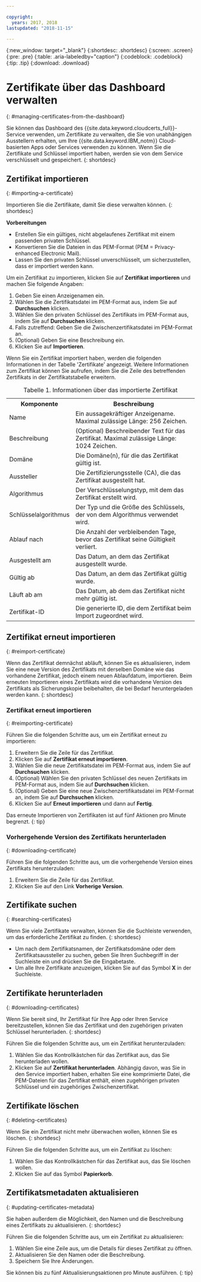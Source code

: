 ```yaml
---

copyright:
  years: 2017, 2018
lastupdated: "2018-11-15"

---
```

{:new_window: target="_blank"}
{:shortdesc: .shortdesc}
{:screen: .screen}
{:pre: .pre}
{:table: .aria-labeledby="caption"}
{:codeblock: .codeblock}
{:tip: .tip}
{:download: .download}

# Zertifikate über das Dashboard verwalten
{: #managing-certificates-from-the-dashboard}

Sie können das Dashboard des {{site.data.keyword.cloudcerts_full}}-Service verwenden, um Zertifikate zu verwalten, die Sie von unabhängigen Ausstellern erhalten, um Ihre {{site.data.keyword.IBM_notm}} Cloud-basierten Apps oder Services verwenden zu können. Wenn Sie die Zertifikate und Schlüssel importiert haben, werden sie von dem Service verschlüsselt und gespeichert.
{: shortdesc}

## Zertifikat importieren
{: #importing-a-certificate}

Importieren Sie die Zertifikate, damit Sie diese verwalten können.
{: shortdesc}

**Vorbereitungen**

* Erstellen Sie ein gültiges, nicht abgelaufenes Zertifikat mit einem passenden privaten Schlüssel.
* Konvertieren Sie die Dateien in das PEM-Format (PEM = Privacy-enhanced Electronic Mail).
* Lassen Sie den privaten Schlüssel unverschlüsselt, um sicherzustellen, dass er importiert werden kann.

Um ein Zertifikat zu importieren, klicken Sie auf **Zertifikat importieren** und machen Sie folgende Angaben:

1. Geben Sie einen Anzeigenamen ein.
2. Wählen Sie die Zertifikatsdatei im PEM-Format aus, indem Sie auf **Durchsuchen** klicken.
3. Wählen Sie den privaten Schlüssel des Zertifikats im PEM-Format aus, indem Sie auf **Durchsuchen** klicken.
4. Falls zutreffend: Geben Sie die Zwischenzertifikatsdatei im PEM-Format an.
5. (Optional) Geben Sie eine Beschreibung ein.
6. Klicken Sie auf **Importieren**.

Wenn Sie ein Zertifikat importiert haben, werden die folgenden Informationen in der Tabelle 'Zertifikate' angezeigt. Weitere Informationen zum Zertifikat können Sie aufrufen, indem Sie die Zeile des betreffenden Zertifikats in der Zertifikatstabelle erweitern.

<table>
<caption> Tabelle 1. Informationen über das importierte Zertifikat </caption>
  <tr>
    <th> Komponente </th>
    <th> Beschreibung </th>
  </tr>
  <tr>
    <td>Name</td>
    <td>Ein aussagekräftiger Anzeigename. Maximal zulässige Länge: 256 Zeichen. </td>
  </tr>
  <tr>
    <td>Beschreibung</td>
    <td>(Optional) Beschreibender Text für das Zertifikat. Maximal zulässige Länge: 1024 Zeichen.</td>
  </tr>
  <tr>
    <td>Domäne</td>
    <td>Die Domäne(n), für die das Zertifikat gültig ist. </td>
  </tr>
  <tr>
    <td>Aussteller</td>
    <td>Die Zertifizierungsstelle (CA), die das Zertifikat ausgestellt hat.</td>
  </tr>
  <tr>
    <td>Algorithmus</td>
    <td>Der Verschlüsselungstyp, mit dem das Zertifikat erstellt wird. </td>
  </tr>
  <tr>
    <td>Schlüsselalgorithmus</td>
    <td>Der Typ und die Größe des Schlüssels, der von dem Algorithmus verwendet wird. </td>
  </tr>
  <tr>
    <td>Ablauf nach </td>
    <td>Die Anzahl der verbleibenden Tage, bevor das Zertifikat seine Gültigkeit verliert. </td>
  </tr>
  <tr>
    <td>Ausgestellt am</td>
    <td>Das Datum, an dem das Zertifikat ausgestellt wurde. </td>
  </tr>
  <tr>
    <td>Gültig ab</td>
    <td>Das Datum, an dem das Zertifikat gültig wurde. </td>
  </tr>
  <tr>
    <td>Läuft ab am</td>
    <td>Das Datum, ab dem das Zertifikat nicht mehr gültig ist. </td>
  </tr>
  <tr>
    <td>Zertifikat-ID</td>
    <td>Die generierte ID, die dem Zertifikat beim Import zugeordnet wird. </td>
  </tr>
</table>

## Zertifikat erneut importieren
{: #reimport-certificate}

Wenn das Zertifikat demnächst abläuft, können Sie es aktualisieren, indem Sie eine neue Version des Zertifikats mit derselben Domäne wie das vorhandene Zertifikat, jedoch einem neuen Ablaufdatum, importieren. Beim erneuten Importieren eines Zertifikats wird die vorhandene Version des Zertifikats als Sicherungskopie beibehalten, die bei Bedarf heruntergeladen werden kann.
{: shortdesc}

### Zertifikat erneut importieren
{: #reimporting-certificate}

Führen Sie die folgenden Schritte aus, um ein Zertifikat erneut zu importieren:

1. Erweitern Sie die Zeile für das Zertifikat.
2. Klicken Sie auf **Zertifikat erneut importieren**. 
3. Wählen Sie die neue Zertifikatsdatei im PEM-Format aus, indem Sie auf **Durchsuchen** klicken.
4. (Optional) Wählen Sie den privaten Schlüssel des neuen Zertifikats im PEM-Format aus, indem Sie auf **Durchsuchen** klicken.
5. (Optional) Geben Sie eine neue Zwischenzertifikatsdatei im PEM-Format an, indem Sie auf **Durchsuchen** klicken.
6. Klicken Sie auf **Erneut importieren** und dann auf **Fertig**.

Das erneute Importieren von Zertifikaten ist auf fünf Aktionen pro Minute begrenzt.
{: tip}

### Vorhergehende Version des Zertifikats herunterladen
{: #downloading-certificate}

Führen Sie die folgenden Schritte aus, um die vorhergehende Version eines Zertifikats herunterzuladen:

1. Erweitern Sie die Zeile für das Zertifikat.
2. Klicken Sie auf den Link **Vorherige Version**.

## Zertifikate suchen
{: #searching-certificates}

Wenn Sie viele Zertifikate verwalten, können Sie die Suchleiste verwenden, um das erforderliche Zertifikat zu finden.
{: shortdesc}

* Um nach dem Zertifikatsnamen, der Zertifikatsdomäne oder dem Zertifikatsaussteller zu suchen, geben Sie Ihren Suchbegriff in der Suchleiste ein und drücken Sie die Eingabetaste.
* Um alle Ihre Zertifikate anzuzeigen, klicken Sie auf das Symbol **X** in der Suchleiste.

## Zertifikate herunterladen
{: #downloading-certificates}

Wenn Sie bereit sind, Ihr Zertifikat für Ihre App oder Ihren Service bereitzustellen, können Sie das Zertifikat und den zugehörigen privaten Schlüssel herunterladen.
{: shortdesc}

Führen Sie die folgenden Schritte aus, um ein Zertifikat herunterzuladen:

1. Wählen Sie das Kontrollkästchen für das Zertifikat aus, das Sie herunterladen wollen.
2. Klicken Sie auf **Zertifikat herunterladen**. Abhängig davon, was Sie in den Service importiert haben, erhalten Sie eine komprimierte Datei, die PEM-Dateien für das Zertifikat enthält, einen zugehörigen privaten Schlüssel und ein zugehöriges Zwischenzertifikat.

## Zertifikate löschen
{: #deleting-certificates}

Wenn Sie ein Zertifikat nicht mehr überwachen wollen, können Sie es löschen.
{: shortdesc}  

Führen Sie die folgenden Schritte aus, um ein Zertifikat zu löschen:

1. Wählen Sie das Kontrollkästchen für das Zertifikat aus, das Sie löschen wollen.
2. Klicken Sie auf das Symbol **Papierkorb**.

## Zertifikatsmetadaten aktualisieren
{: #updating-certificates-metadata}

Sie haben außerdem die Möglichkeit, den Namen und die Beschreibung eines Zertifikats zu aktualisieren.
{: shortdesc}

Führen Sie die folgenden Schritte aus, um ein Zertifikat zu aktualisieren:

1. Wählen Sie eine Zeile aus, um die Details für dieses Zertifikat zu öffnen.
2. Aktualisieren Sie den Namen oder die Beschreibung.
3. Speichern Sie Ihre Änderungen.

Sie können bis zu fünf Aktualisierungsaktionen pro Minute ausführen.
{: tip}
